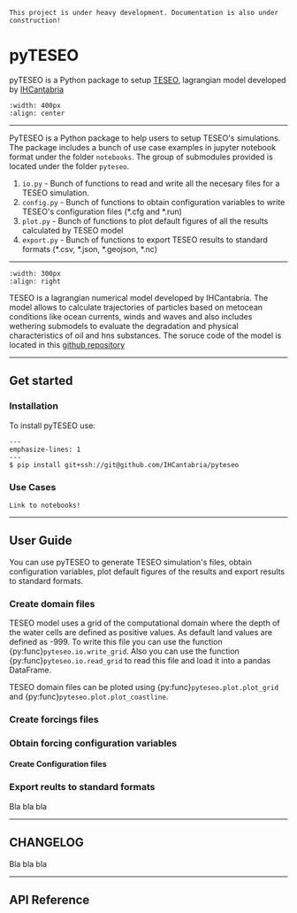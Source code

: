 
```{error}
This project is under heavy development. Documentation is also under construction!

```

# pyTESEO
pyTESEO is a Python package to setup [TESEO](https://ihcantabria.com/en/specialized-software/teseo/), lagrangian model developed by [IHCantabria](https://ihcantabria.com/en/)
```{image} ../img/pyTESEO_logo.png
:width: 400px
:align: center
```
---
PyTESEO is a Python package to help users to setup TESEO's simulations. The package includes a bunch of use case examples in jupyter notebook format under the folder `notebooks`. The group of submodules provided is located under the folder `pyteseo`.

1. `io.py` - Bunch of functions to read and write all the necesary files for a TESEO simulation.
2. `config.py` - Bunch of functions to obtain configuration variables to write TESEO's configuration files (*.cfg and *.run)
3. `plot.py` - Bunch of functions to plot default figures of all the results calculated by TESEO model
4. `export.py` - Bunch of functions to export TESEO results to standard formats (*.csv, *.json, *.geojson, *.nc)
---
```{image} ../img/TESEO_logo.png
:width: 300px
:align: right
```
TESEO is a lagrangian numerical model developed by IHCantabria. The model allows to calculate trajectories of particles based on metocean conditions like ocean currents, winds and waves and also includes wethering submodels to evaluate the degradation and physical characteristics of oil and hns substances. The soruce code of the model is located in this [github repository](https://github.com/IHCantabria/TESEO)

---
## Get started
### Installation
To install pyTESEO use:
```{code-block}
---
emphasize-lines: 1
---
$ pip install git+ssh://git@github.com/IHCantabria/pyteseo
```
### Use Cases
```{warning}
Link to notebooks!

```

---

## User Guide
You can use pyTESEO to generate TESEO simulation's files, obtain configuration variables, plot default figures of the results and export results to standard formats.

### Create domain files
TESEO model uses a grid of the computational domain where the depth of the water cells are defined as positive values. As default land values are defined as -999. To write this file you can use the function {py:func}`pyteseo.io.write_grid`. Also you can use the function {py:func}`pyteseo.io.read_grid` to read this file and load it into a pandas DataFrame.

TESEO domain files can be ploted using {py:func}`pyteseo.plot.plot_grid` and {py:func}`pyteseo.plot.plot_coastline`.

### Create forcings files

### Obtain forcing configuration variables

#### Create Configuration files

### Export reults to standard formats
Bla bla bla

---

## CHANGELOG
Bla bla bla

---

## API Reference
```{toctree}
```
